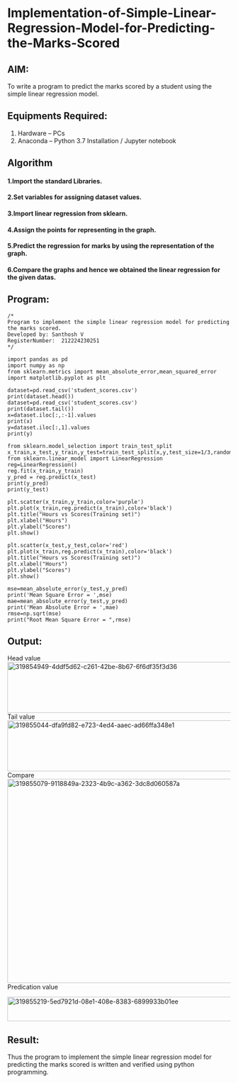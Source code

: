 # Implementation-of-Simple-Linear-Regression-Model-for-Predicting-the-Marks-Scored

## AIM:
To write a program to predict the marks scored by a student using the simple linear regression model.

## Equipments Required:
1. Hardware – PCs
2. Anaconda – Python 3.7 Installation / Jupyter notebook

## Algorithm
#### 1.Import the standard Libraries. 
#### 2.Set variables for assigning dataset values. 
#### 3.Import linear regression from sklearn. 
#### 4.Assign the points for representing in the graph. 
#### 5.Predict the regression for marks by using the representation of the graph. 
#### 6.Compare the graphs and hence we obtained the linear regression for the given datas.

## Program:
```
/*
Program to implement the simple linear regression model for predicting the marks scored.
Developed by: Santhosh V
RegisterNumber:  212224230251
*/
```
```
import pandas as pd
import numpy as np
from sklearn.metrics import mean_absolute_error,mean_squared_error
import matplotlib.pyplot as plt

dataset=pd.read_csv('student_scores.csv')
print(dataset.head())
dataset=pd.read_csv('student_scores.csv')
print(dataset.tail())
x=dataset.iloc[:,:-1].values
print(x)
y=dataset.iloc[:,1].values
print(y)

from sklearn.model_selection import train_test_split
x_train,x_test,y_train,y_test=train_test_split(x,y,test_size=1/3,random_state=0)
from sklearn.linear_model import LinearRegression
reg=LinearRegression()
reg.fit(x_train,y_train)
y_pred = reg.predict(x_test)
print(y_pred)
print(y_test)

plt.scatter(x_train,y_train,color='purple')
plt.plot(x_train,reg.predict(x_train),color='black')
plt.title("Hours vs Scores(Training set)")
plt.xlabel("Hours")
plt.ylabel("Scores")
plt.show()

plt.scatter(x_test,y_test,color='red')
plt.plot(x_train,reg.predict(x_train),color='black')
plt.title("Hours vs Scores(Training set)")
plt.xlabel("Hours")
plt.ylabel("Scores")
plt.show()

mse=mean_absolute_error(y_test,y_pred)
print('Mean Square Error = ',mse)
mae=mean_absolute_error(y_test,y_pred)
print('Mean Absolute Error = ',mae)
rmse=np.sqrt(mse)
print("Root Mean Square Error = ",rmse)
```

## Output:
Head value
<img width="1090" height="115" alt="319854949-4ddf5d62-c261-42be-8b67-6f6df35f3d36" src="https://github.com/user-attachments/assets/b9778721-51ed-4e80-9f5b-5c75867d85bf" />
Tail value
<img width="1090" height="115" alt="319855044-dfa9fd82-e723-4ed4-aaec-ad66ffa348e1" src="https://github.com/user-attachments/assets/6c2bf6f5-c89e-46bb-9190-de8de5dd66fb" />
Compare 
<img width="1090" height="461" alt="319855079-9118849a-2323-4b9c-a362-3dc8d060587a" src="https://github.com/user-attachments/assets/1a0fbaf7-0922-4395-8390-db019e549f94" />
Predication value

<img width="1090" height="55" alt="319855219-5ed7921d-08e1-408e-8383-6899933b01ee" src="https://github.com/user-attachments/assets/01e31fbc-0ed6-40ae-a0d0-a605e3afc584" />


## Result:
Thus the program to implement the simple linear regression model for predicting the marks scored is written and verified using python programming.
